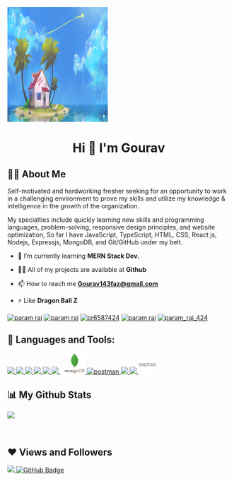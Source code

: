 <p align="left""><img width="45%" src="./goku.jpg" height="260px"/></p>

<h1 align="center">Hi 👋 I'm Gourav</h1>

## 🙋‍♂️ About Me
                  
<p> Self-motivated and hardworking fresher seeking for an opportunity to work in a challenging environment to prove my skills and utilize my knowledge & intelligence in the growth of the organization.

My specialties include quickly learning new skills and programming languages, problem-solving, responsive design principles, and website optimization, So far I have JavaScript, TypeScript, HTML, CSS, React js, Nodejs, Expressjs, MongoDB, and Git/GitHub under my belt.
</p>

- 🌱 I’m currently learning **MERN Stack Dev.**

- 👨‍💻 All of my projects are available at **Github**

- 📫 How to reach me **Gourav143faz@gmail.com**

- ⚡ Like **Dragon Ball Z**
                  
<p align="left">
<a href="https://twitter.com/param raj" target="blank"><img align="center" src="https://raw.githubusercontent.com/rahuldkjain/github-profile-readme-generator/master/src/images/icons/Social/twitter.svg" alt="param raj" height="30" width="40" /></a>
<a href="https://linkedin.com/in/param raj" target="blank"><img align="center" src="https://raw.githubusercontent.com/rahuldkjain/github-profile-readme-generator/master/src/images/icons/Social/linked-in-alt.svg" alt="param raj" height="30" width="40" /></a>
<a href="https://codesandbox.com/pr6587424" target="blank"><img align="center" src="https://raw.githubusercontent.com/rahuldkjain/github-profile-readme-generator/master/src/images/icons/Social/codesandbox.svg" alt="pr6587424" height="30" width="40" /></a>
<a href="https://fb.com/param raj" target="blank"><img align="center" src="https://raw.githubusercontent.com/rahuldkjain/github-profile-readme-generator/master/src/images/icons/Social/facebook.svg" alt="param raj" height="30" width="40" /></a>
<a href="https://instagram.com/param_raj_424" target="blank"><img align="center" src="https://raw.githubusercontent.com/rahuldkjain/github-profile-readme-generator/master/src/images/icons/Social/instagram.svg" alt="param_raj_424" height="30" width="40" /></a>
</p>

## 🚀 Languages and Tools:

<p align="left"> 
    <!-- <a href="https://www.java.com" target="_blank"> <img src="https://img.icons8.com/color/48/000000/java-coffee-cup-logo.png"/> </a> -->
    <a href="https://reactjs.org/" target="_blank"> <img src="https://img.icons8.com/color/48/000000/react-native.png"/> </a>
    <a href="https://developer.mozilla.org/en-US/docs/Web/JavaScript" target="_blank"> <img src="https://img.icons8.com/color/48/000000/javascript.png"/> </a> 
    <a href="https://www.w3.org/html/" target="_blank"> <img src="https://img.icons8.com/color/48/000000/html-5.png"/> </a> 
    <a href="https://www.w3schools.com/css/" target="_blank"> <img src="https://img.icons8.com/color/48/000000/css3.png"/> </a> 
    <a href="https://getbootstrap.com" target="_blank"> <img src="https://img.icons8.com/color/48/000000/bootstrap.png"/> </a> 
<!--     <a href="https://www.python.org" target="_blank"> <img src="https://img.icons8.com/color/48/000000/python.png"/> </a>  -->
    <a style="padding-right:8px;" href="https://nodejs.org" target="_blank"> <img src="https://img.icons8.com/color/48/000000/nodejs.png"/> </a> 
    <a href="https://www.mongodb.com/" target="_blank"> <img src="https://raw.githubusercontent.com/devicons/devicon/master/icons/mongodb/mongodb-original-wordmark.svg" alt="mongodb" width="48" height="48"/> </a> 
    <!-- <a href="https://firebase.google.com/" target="_blank"> <img src="https://img.icons8.com/color/48/000000/firebase.png"/> </a>  -->
    <a href="https://postman.com" target="_blank"> <img src="https://www.vectorlogo.zone/logos/getpostman/getpostman-icon.svg" alt="postman" width="45" height="45"/> </a>   
    <a href="https://git-scm.com/" target="_blank"> <img src="https://img.icons8.com/color/48/000000/git.png"/> </a> 
    <!-- <a href="https://www.jenkins.io" target="_blank"> <img src="https://www.vectorlogo.zone/logos/jenkins/jenkins-icon.svg" alt="jenkins" width="48" height="48"/> </a>  -->
    <!-- <a href="https://redux.js.org" target="_blank"> <img src="https://img.icons8.com/color/48/000000/redux.png"/> </a> -->
  <a href="https://rsgm .js.org" target="_blank"> <img src="https://img.icons8.com/fluency/48/000000/node-js.png"/> </a>
    <a href="https://expressjs.com" target="_blank"> <img src="https://raw.githubusercontent.com/devicons/devicon/master/icons/express/express-original-wordmark.svg" alt="express" width="40" height="40"/> </a>
</p>


## 📊 My Github Stats
![](https://github-profile-trophy.vercel.app/?username=theshenron&theme=radical&no-frame=false&no-bg=true&margin-w=4)

<!--   ![stats](https://github-readme-stats.vercel.app/api?username=TheShenron&show_icons=true&count_private=true&title_color=f7d745&text_color=b2d76c&icon_color=6562af&bg_color=00000000&hide=bg-color&hide_border=true) -->
<!--   ![trophy](https://github-profile-trophy.vercel.app/?username=TheHamkerCat&theme=juicyfresh&no-bg=true&no-frame=true&column=4&") -->



<br/>

## ❤ Views and Followers
<a href="https://github.com/TheShenron/github-profile-views-counter">
    <img src="https://komarev.com/ghpvc/?username=TheShenron">
</a>
<a href="https://github.com/TheShenron?tab=followers"><img src="https://img.shields.io/github/followers/TheShenron?label=Followers&style=social" alt="GitHub Badge"></a>

